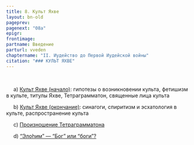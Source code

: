 ```yaml
---
title: 8. Культ Яхве
layout: bn-old
pageprev: 
pagenext: "08a"
epigr: 
frontimage: 
partname: Введение
parturl: vveden
chaptername: "II. Иудейство до Первой Иудейской войны"
citation: "### КУЛЬТ ЯХВЕ"
---
```


 



<p>     a) <a href="08a.htm">Культ Яхве (начало)</a>: гипотезы о возникновении культа, фетишизм в культе, титулы Яхве, Тетраграмматон, священные лица культа<br />
</p>
<p>     b) <a href="08b.htm">Культ Яхве (окончание)</a>: синагоги, спиритизм и эсхатология в культе, распространение культа<br />
</p>
<p>     c) <a href="jhvh.htm">Произношение Тетраграмматона</a><br />
</p>
<p>     d) <a href="elohim.htm">“Элоhим” — “Бог” или “боги”?</a><br />
</p>
